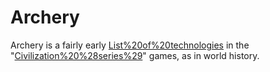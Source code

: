 # Archery

Archery is a fairly early [List%20of%20technologies](technology) in the "[Civilization%20%28series%29](Civilization)" games, as in world history.